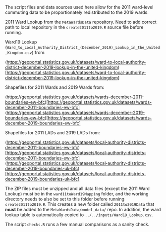 The script files and data sources used here allow for the 2011 ward-level commuting data to
be proportionately redistributed to the 2019 wards.

2011 Ward Lookup from the `MetaWardsData` repository. Need to add correct path to local repository
in the `create2011to2019.R` source file before running.

Ward19 Lookup (`Ward_to_Local_Authority_District_(December_2019)_Lookup_in_the_United_Kingdom.csv`) from:

(https://geoportal.statistics.gov.uk/datasets/ward-to-local-authority-district-december-2019-lookup-in-the-united-kingdom)[https://geoportal.statistics.gov.uk/datasets/ward-to-local-authority-district-december-2019-lookup-in-the-united-kingdom]

Shapefiles for 2011 Wards and 2019 Wards from:

(https://geoportal.statistics.gov.uk/datasets/wards-december-2011-boundaries-ew-bfc)[https://geoportal.statistics.gov.uk/datasets/wards-december-2011-boundaries-ew-bfc]
(https://geoportal.statistics.gov.uk/datasets/wards-december-2019-boundaries-ew-bfc)[https://geoportal.statistics.gov.uk/datasets/wards-december-2019-boundaries-ew-bfc]

Shapefiles for 2011 LADs and 2019 LADs from:

(https://geoportal.statistics.gov.uk/datasets/local-authority-districts-december-2011-boundaries-ew-bfc)[https://geoportal.statistics.gov.uk/datasets/local-authority-districts-december-2011-boundaries-ew-bfc]
(https://geoportal.statistics.gov.uk/datasets/local-authority-districts-december-2019-boundaries-uk-bfc)[https://geoportal.statistics.gov.uk/datasets/local-authority-districts-december-2019-boundaries-uk-bfc]

The ZIP files must be unzipped and all data files (except the 2011 Ward Lookup) must be
in the `ward11toWard19Mapping` folder, and the working directory needs to also be set to this folder
before running `create2011to2019.R`. This creates a new folder called `2011to2019Data` that 
**must** be added to the `MetaWardsData/model_data/` repo. In addition, the ward lookup table 
is automatically copied to `../../inputs/Ward19_Lookup.csv`.

The script `checks.R` runs a few manual comparisons as a sanity check.
